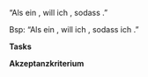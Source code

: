 “Als ein <Benutzertyp>, will ich <task>, sodass <Ziel>.”

Bsp: “Als ein <Mitarbeiter>, will ich <ein neuen Kunden erfassen>, sodass ich <den Kunden verwalten kann>.”

**Tasks**

**Akzeptanzkriterium**
